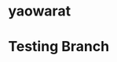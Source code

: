 # yaowarat
# Testing Branch
<!-- import React from 'react';

class Review extends React.Component {
  state = {
    fill: ''
  };

  render() {
    return (
      <div>
        <h1>Hello From Reviews</h1>
      </div>
    );
  }

} -->